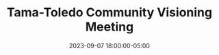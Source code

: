 ---
date: 2023-09-07 18:00:00-05:00
dates: 6:00 pm on the 1st Thursday of every month from Jan 2023 thru Dec 2023
draft: false
durationMinutes: 60
title: Tama-Toledo Community Visioning Meeting
---
